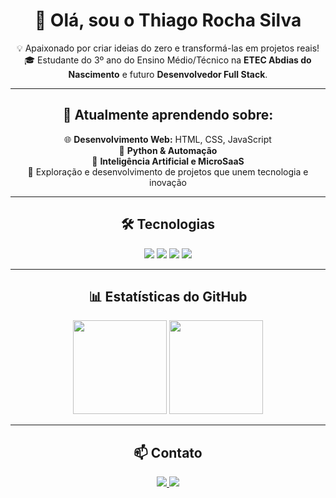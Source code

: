 <h1 align="center">👋 Olá, sou o Thiago Rocha Silva</h1>

<p align="center">
💡 Apaixonado por criar ideias do zero e transformá-las em projetos reais!<br>
🎓 Estudante do 3º ano do Ensino Médio/Técnico na <b>ETEC Abdias do Nascimento</b> e futuro <b>Desenvolvedor Full Stack</b>.
</p>

<hr>

<h2 align="center">🌱 Atualmente aprendendo sobre:</h2>

<p align="center">
🌐 <b>Desenvolvimento Web:</b> HTML, CSS, JavaScript<br>
🐍 <b>Python & Automação</b><br>
🤖 <b>Inteligência Artificial e MicroSaaS</b><br>
🚀 Exploração e desenvolvimento de projetos que unem tecnologia e inovação
</p>

<hr>

<h2 align="center">🛠 Tecnologias</h2>

<p align="center">
  <img src="https://img.shields.io/badge/HTML5-E34F26?style=for-the-badge&logo=html5&logoColor=white" />
  <img src="https://img.shields.io/badge/CSS3-1572B6?style=for-the-badge&logo=css3&logoColor=white" />
  <img src="https://img.shields.io/badge/JavaScript-F7DF1E?style=for-the-badge&logo=javascript&logoColor=black" />
  <img src="https://img.shields.io/badge/Python-3776AB?style=for-the-badge&logo=python&logoColor=white" />
</p>

<hr>

<h2 align="center">📊 Estatísticas do GitHub</h2>

<p align="center">
  <img height="150em" src="https://github-readme-stats.vercel.app/api?username=SEUUSUARIO&show_icons=true&theme=tokyonight&count_private=true" />
  <img height="150em" src="https://github-readme-stats.vercel.app/api/top-langs/?username=SEUUSUARIO&layout=compact&theme=tokyonight" />
</p>

<hr>

<h2 align="center">📫 Contato</h2>

<p align="center">
  <a href="https://linkedin.com/in/SEULINK" target="_blank">
    <img src="https://img.shields.io/badge/LinkedIn-0A66C2?style=for-the-badge&logo=linkedin&logoColor=white" />
  </a>
  <a href="mailto:SEUEMAIL">
    <img src="https://img.shields.io/badge/Email-D14836?style=for-the-badge&logo=gmail&logoColor=white" />
  </a>
</p>
